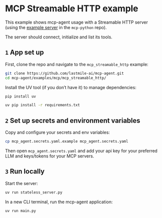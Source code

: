 # MCP Streamable HTTP example

This example shows mcp-agent usage with a Streamable HTTP server (using the [example server](https://github.com/modelcontextprotocol/python-sdk/tree/main/examples/servers/simple-streamablehttp-stateless) in the `mcp-python` repo).

The server should connect, initialize and list its tools.

## `1` App set up

First, clone the repo and navigate to the `mcp_streamable_http` example:

```bash
git clone https://github.com/lastmile-ai/mcp-agent.git
cd mcp-agent/examples/mcp/mcp_streamable_http/
```

Install the UV tool (if you don’t have it) to manage dependencies:

```bash
pip install uv

uv pip install -r requirements.txt
```

## `2` Set up secrets and environment variables

Copy and configure your secrets and env variables:

```bash
cp mcp_agent.secrets.yaml.example mcp_agent.secrets.yaml
```

Then open `mcp_agent.secrets.yaml` and add your api key for your preferred LLM and keys/tokens for your MCP servers.

## `3` Run locally

Start the server:

```bash
uv run stateless_server.py
```

In a new CLI terminal, run the mcp-agent application:

```bash
uv run main.py
```
